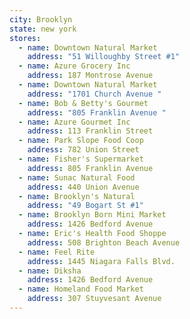 ```yaml
---
city: Brooklyn
state: new york
stores:
  - name: Downtown Natural Market
    address: "51 Willoughby Street #1"
  - name: Azure Grocery Inc
    address: 187 Montrose Avenue
  - name: Downtown Natural Market
    address: "1701 Church Avenue "
  - name: Bob & Betty's Gourmet
    address: "805 Franklin Avenue "
  - name: Azure Gourmet Inc
    address: 113 Franklin Street
  - name: Park Slope Food Coop
    address: 782 Union Street
  - name: Fisher's Supermarket
    address: 805 Franklin Avenue
  - name: Sunac Natural Food
    address: 440 Union Avenue
  - name: Brooklyn's Natural
    address: "49 Bogart St #1"
  - name: Brooklyn Born Mini Market
    address: 1426 Bedford Avenue
  - name: Eric's Health Food Shoppe
    address: 508 Brighton Beach Avenue
  - name: Feel Rite
    address: 1445 Niagara Falls Blvd.
  - name: Diksha
    address: 1426 Bedford Avenue
  - name: Homeland Food Market
    address: 307 Stuyvesant Avenue
---
```

